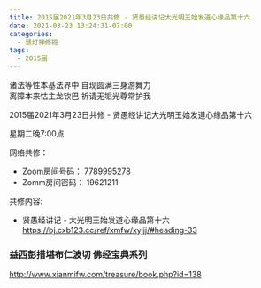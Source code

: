 ```yaml
---
title: 2015届2021年3月23日共修 - 贤愚经讲记大光明王始发道心缘品第十六
date: 2021-03-23 13:24:31-07:00
categories:
  - 慧灯禅修班
tags:
  - 2015届
---
```

诸法等性本基法界中 自现圆满三身游舞力  
离障本来怙主龙钦巴 祈请无垢光尊常护我  

2015届2021年3月23日共修 - 贤愚经讲记大光明王始发道心缘品第十六

星期二晚7:00点

网络共修：
- Zoom房间号码： [7789995278](https://us02web.zoom.us/j/7789995278?pwd=VjZmbWJFY2k2K0E5RVB2cTNIQmhqUT09)
- Zomm房间密码： 19621211

共修内容: 

* 贤愚经讲记 - 大光明王始发道心缘品第十六  
  <https://bj.cxb123.cc/ref/xmfw/xyjjj/#heading-33>

 
### 益西彭措堪布仁波切 佛经宝典系列
<http://www.xianmifw.com/treasure/book.php?id=138>

